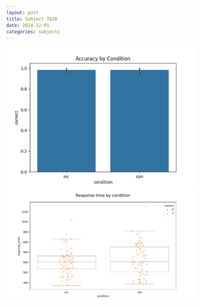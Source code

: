 ```yaml
---
layout: post
title: Subject 7028
date: 2024-12-01
categories: subjects
---
```


![](data/7028/run-3/7028_NF_acc.png)
![](data/7028/run-3/7028_NF_rt.png)
